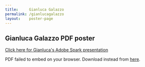 ```yaml
---
title:     Gianluca Galazzo
permalink: /gianlucagalazzo
layout:    poster-page
---
```


## Gianluca Galazzo PDF poster

<a href="/bytemal-2020/ggspark">Click here for Gianluca's Adobe Spark presentation</a>

<object width="100%" height="650" type="application/pdf" data="https://bytemal.github.io/bytemal-2020/submissions/files/POSTER_G_Galazzo-converted.pdf#view=FitH&scrollbar=0&toolbar=0&navpanes=0">
    <p>PDF failed to embed on your browser. Download instead from <a href="https://github.com/bytemal/bytemal-2020/raw/master/submissions/files/POSTER_G_Galazzo-converted.pdf">here</a>.</p>
</object>

